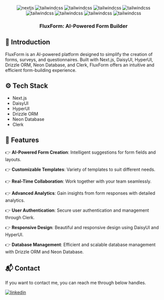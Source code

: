 <div align="center">
    <img src="https://img.shields.io/badge/-Next_JS-black?style=for-the-badge&logoColor=white&logo=nextdotjs&color=000000" alt="nextjs" />
    <img src="https://img.shields.io/badge/-Tailwind_CSS-black?style=for-the-badge&logoColor=white&logo=tailwindcss&color=06B6D4" alt="tailwindcss" />
    <img src="https://img.shields.io/badge/daisyui-5A0EF8?style=for-the-badge&logo=daisyui&logoColor=white" alt="tailwindcss" />
    <img src="https://img.shields.io/badge/postgres-%23316192.svg?style=for-the-badge&logo=postgresql&logoColor=white" alt="tailwindcss" />
     <img src="https://img.shields.io/badge/Drizzle-C5F74F.svg?style=for-the-badge&logo=Drizzle&logoColor=black" alt="tailwindcss" />
      <img src="https://img.shields.io/badge/Clerk-6C47FF.svg?style=for-the-badge&logo=Clerk&logoColor=white" alt="tailwindcss" />
   <img src="https://img.shields.io/badge/DaisyUI-5A0EF8.svg?style=for-the-badge&logo=DaisyUI&logoColor=white" alt="tailwindcss" />
   <img src="https://img.shields.io/badge/Google%20Gemini-8E75B2.svg?style=for-the-badge&logo=Google-Gemini&logoColor=white" alt="tailwindcss" />
    <img src="https://img.shields.io/badge/shadcn/ui-000000.svg?style=for-the-badge&logo=shadcn/ui&logoColor=white" alt="tailwindcss" />
</div>
<h3 align="center">FluxForm: AI-Powered Form Builder</h3>

## <a name="introduction">🤖 Introduction</a>

FluxForm is an AI-powered platform designed to simplify the creation of forms, surveys, and questionnaires. Built with Next.js, DaisyUI, HyperUI, Drizzle ORM, Neon Database, and Clerk, FluxForm offers an intuitive and efficient form-building experience.

## <a name="tech-stack">⚙️ Tech Stack</a>

- Next.js
- DaisyUI
- HyperUI
- Drizzle ORM
- Neon Database
- Clerk

## <a name="features">🔋 Features</a>

👉 **AI-Powered Form Creation**: Intelligent suggestions for form fields and layouts.

👉 **Customizable Templates**: Variety of templates to suit different needs.

👉 **Real-Time Collaboration**: Work together with your team seamlessly.

👉 **Advanced Analytics**: Gain insights from form responses with detailed analytics.

👉 **User Authentication**: Secure user authentication and management through Clerk.

👉 **Responsive Design**: Beautiful and responsive design using DaisyUI and HyperUI.

👉 **Database Management**: Efficient and scalable database management with Drizzle ORM and Neon Database.

<h2>📬 Contact</h2>

If you want to contact me, you can reach me through below handles.

[![linkedin](https://img.shields.io/badge/LinkedIn-0077B5?style=for-the-badge&logo=linkedin&logoColor=white)](https://www.linkedin.com/in/rudra-kumar-897264227/)
